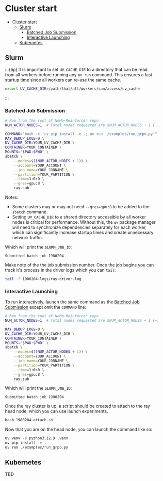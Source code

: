 # Cluster start

- [Cluster start](#cluster-start)
  - [Slurm](#slurm)
    - [Batched Job Submission](#batched-job-submission)
    - [Interactive Launching](#interactive-launching)
  - [Kubernetes](#kubernetes)

## Slurm

:::{tip}
It is important to set `UV_CACHE_DIR` to a directory that can be read from all workers before
running any `uv run` command. This ensures a fast startup time since all workers can re-use the same cache.

```sh
export UV_CACHE_DIR=/path/that/all/workers/can/access/uv_cache
```
:::

### Batched Job Submission

```sh
# Run from the root of NeMo-Reinforcer repo
NUM_ACTOR_NODES=1  # Total nodes requested are $NUM_ACTOR_NODES + 1 (+1 for head node)

COMMAND="bash -c 'uv pip install -e .; uv run ./examples/run_grpo.py'" \
RAY_DEDUP_LOGS=0 \
UV_CACHE_DIR=YOUR_UV_CACHE_DIR \
CONTAINER=YOUR_CONTAINER \
MOUNTS="$PWD:$PWD" \
sbatch \
    --nodes=$((NUM_ACTOR_NODES + 1)) \
    --account=YOUR_ACCOUNT \
    --job-name=YOUR_JOBNAME \
    --partition=YOUR_PARTITION \
    --time=1:0:0 \
    --gres=gpu:8 \
    ray.sub
```

Notes:
* Some clusters may or may not need `--gres=gpu:8` to be added to the `sbatch` command.
* Setting `UV_CACHE_DIR` to a shared directory accessible by all worker nodes is critical for performance. Without this, the `uv` package manager will need to synchronize dependencies separately for each worker, which can significantly increase startup times and create unnecessary network traffic.

Which will print the `SLURM_JOB_ID`:
```text
Submitted batch job 1980204
```
Make note of the the job submission number. Once the job begins you can track it's process in the driver logs which you can `tail`:
```sh
tail -f 1980204-logs/ray-driver.log
```

### Interactive Launching
To run interactively, launch the same command as the [Batched Job Submission](#batched-job-submission) except omit the `COMMAND` line:
```sh
# Run from the root of NeMo-Reinforcer repo
NUM_ACTOR_NODES=1  # Total nodes requested are $NUM_ACTOR_NODES + 1 (+1 for head node)

RAY_DEDUP_LOGS=0 \
UV_CACHE_DIR=YOUR_UV_CACHE_DIR \
CONTAINER=YOUR_CONTAINER \
MOUNTS="$PWD:$PWD" \
sbatch \
    --nodes=$((NUM_ACTOR_NODES + 1)) \
    --account=YOUR_ACCOUNT \
    --job-name=YOUR_JOBNAME \
    --partition=YOUR_PARTITION \
    --time=1:0:0 \
    --gres=gpu:8 \
    ray.sub
```
Which will print the `SLURM_JOB_ID`:
```text
Submitted batch job 1980204
```
Once the ray cluster is up, a script should be created to attach to the ray head node,
which you can use launch experiments.
```sh
bash 1980204-attach.sh
```
Now that you are on the head node, you can launch the command like so:
```sh
uv venv -p python3.12.9 .venv
uv pip install -e .
uv run ./examples/run_grpo.py
```

## Kubernetes

TBD
